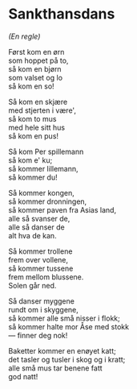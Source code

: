 # Sankthansdans

_(En regle)_

Først kom en ørn  
som hoppet på to,  
så kom en bjørn  
som valset og lo  
så kom en so!

Så kom en skjære  
med stjerten i være',  
så kom to mus  
med hele sitt hus  
så kom en pus!

Så kom Per spillemann  
så kom e' ku;  
så kommer lillemann,  
så kommer du!

Så kommer kongen,  
så kommer dronningen,  
så kommer paven fra Asias land,  
alle så svanser de,  
alle så danser de  
alt hva de kan.

Så kommer trollene  
frem over vollene,  
så kommer tussene  
frem mellom blussene.  
Solen går ned.

Så danser myggene  
rundt om i skyggene,  
så kommer alle små nisser i flokk;  
så kommer halte mor Åse med stokk  
— finner deg nok!

Baketter kommer en enøyet katt;  
det tasler og tusler i skog og i kratt;  
alle små mus tar benene fatt  
god natt!
